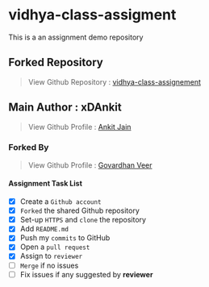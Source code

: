 # vidhya-class-assigment
This is a an assignment demo repository
## Forked Repository
> View Github Repository : [vidhya-class-assignement](https://github.com/xDAnkit/vidhya-class-assigment.git)
## Main Author : xDAnkit
> View Github Profile : [Ankit Jain ](https://github.com/xDAnkit)
### Forked By 
> View Github Profile : [Govardhan Veer ](https://github.com/govardhanveer )

#### Assignment Task List
- [x] Create a `Github account`
- [x] `Forked` the shared Github repository
- [x] Set-up `HTTPS` and `clone` the repository 
- [x] Add `README.md` 
- [x] Push my `commits` to GitHub
- [x] Open a `pull request`
- [x] Assign to `reviewer` 
- [ ] `Merge` if no issues
- [ ] Fix issues if any suggested by **reviewer**
